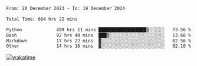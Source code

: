 <!--START_SECTION:waka-->

```txt
From: 20 December 2023 - To: 19 December 2024

Total Time: 664 hrs 22 mins

Python             499 hrs 11 mins ██████████████████▒░░░░░░   73.56 %
Bash               92 hrs 48 mins  ███▒░░░░░░░░░░░░░░░░░░░░░   13.68 %
Markdown           17 hrs 22 mins  ▓░░░░░░░░░░░░░░░░░░░░░░░░   02.56 %
Other              14 hrs 16 mins  ▓░░░░░░░░░░░░░░░░░░░░░░░░   02.10 %
```

<!--END_SECTION:waka-->
[![wakatime](https://wakatime.com/badge/user/5f89a63a-5294-4958-ad30-2b3455e63f2a.svg)](https://wakatime.com/@5f89a63a-5294-4958-ad30-2b3455e63f2a)
